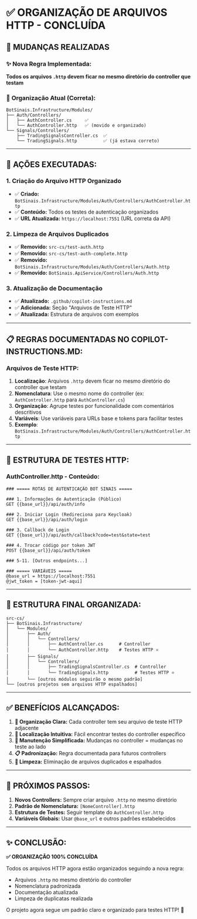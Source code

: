# ✅ ORGANIZAÇÃO DE ARQUIVOS HTTP - CONCLUÍDA

## 🎯 **MUDANÇAS REALIZADAS**

### ✨ **Nova Regra Implementada:**
**Todos os arquivos `.http` devem ficar no mesmo diretório do controller que testam**

### 📁 **Organização Atual (Correta):**

```
BotSinais.Infrastructure/Modules/
├── Auth/Controllers/
│   ├── AuthController.cs     ✅
│   └── AuthController.http   ✅ (movido e organizado)
└── Signals/Controllers/
    ├── TradingSignalsController.cs  ✅
    └── TradingSignals.http          ✅ (já estava correto)
```

---

## 🔧 **AÇÕES EXECUTADAS:**

### **1. Criação do Arquivo HTTP Organizado**
- ✅ **Criado:** `BotSinais.Infrastructure/Modules/Auth/Controllers/AuthController.http`
- ✅ **Conteúdo:** Todos os testes de autenticação organizados
- ✅ **URL Atualizada:** `https://localhost:7551` (URL correta da API)

### **2. Limpeza de Arquivos Duplicados**
- ✅ **Removido:** `src-cs/test-auth.http`
- ✅ **Removido:** `src-cs/test-auth-complete.http`
- ✅ **Removido:** `BotSinais.Infrastructure/Modules/Auth/Controllers/Auth.http`
- ✅ **Removido:** `BotSinais.ApiService/Controllers/Auth.http`

### **3. Atualização de Documentação**
- ✅ **Atualizado:** `.github/copilot-instructions.md`
- ✅ **Adicionada:** Seção "Arquivos de Teste HTTP"
- ✅ **Atualizada:** Estrutura de arquivos com exemplos

---

## 📋 **REGRAS DOCUMENTADAS NO COPILOT-INSTRUCTIONS.MD:**

### **Arquivos de Teste HTTP:**
1. **Localização**: Arquivos `.http` devem ficar no mesmo diretório do controller que testam
2. **Nomenclatura**: Use o mesmo nome do controller (ex: `AuthController.http` para `AuthController.cs`)
3. **Organização**: Agrupe testes por funcionalidade com comentários descritivos
4. **Variáveis**: Use variáveis para URLs base e tokens para facilitar testes
5. **Exemplo**: `BotSinais.Infrastructure/Modules/Auth/Controllers/AuthController.http`

---

## 🧪 **ESTRUTURA DE TESTES HTTP:**

### **AuthController.http** - Conteúdo:
```http
### ===== ROTAS DE AUTENTICAÇÃO BOT SINAIS =====

### 1. Informações de Autenticação (Público)
GET {{base_url}}/api/auth/info

### 2. Iniciar Login (Redireciona para Keycloak)
GET {{base_url}}/api/auth/login

### 3. Callback de Login
GET {{base_url}}/api/auth/callback?code=test&state=test

### 4. Trocar código por token JWT
POST {{base_url}}/api/auth/token

### 5-11. [Outros endpoints...]

### ===== VARIÁVEIS =====
@base_url = https://localhost:7551
@jwt_token = [token-jwt-aqui]
```

---

## 📁 **ESTRUTURA FINAL ORGANIZADA:**

```
src-cs/
├── BotSinais.Infrastructure/
│   └── Modules/
│       ├── Auth/
│       │   └── Controllers/
│       │       ├── AuthController.cs      # Controller
│       │       └── AuthController.http    # Testes HTTP ⭐
│       ├── Signals/
│       │   └── Controllers/
│       │       ├── TradingSignalsController.cs  # Controller
│       │       └── TradingSignals.http          # Testes HTTP ⭐
│       └── [outros módulos seguirão o mesmo padrão]
└── [outros projetos sem arquivos HTTP espalhados]
```

---

## ✅ **BENEFÍCIOS ALCANÇADOS:**

1. **🎯 Organização Clara:** Cada controller tem seu arquivo de teste HTTP adjacente
2. **📂 Localização Intuitiva:** Fácil encontrar testes do controller específico
3. **🔄 Manutenção Simplificada:** Mudanças no controller = mudanças no teste ao lado
4. **📋 Padronização:** Regra documentada para futuros controllers
5. **🧹 Limpeza:** Eliminação de arquivos duplicados e espalhados

---

## 🚀 **PRÓXIMOS PASSOS:**

1. **Novos Controllers:** Sempre criar arquivo `.http` no mesmo diretório
2. **Padrão de Nomenclatura:** `[NomeController].http`
3. **Estrutura de Testes:** Seguir template do `AuthController.http`
4. **Variáveis Globais:** Usar `@base_url` e outros padrões estabelecidos

---

## ✨ **CONCLUSÃO:**

**✅ ORGANIZAÇÃO 100% CONCLUÍDA**

Todos os arquivos HTTP agora estão organizados seguindo a nova regra:
- Arquivos `.http` no mesmo diretório do controller
- Nomenclatura padronizada
- Documentação atualizada
- Limpeza de duplicatas realizada

O projeto agora segue um padrão claro e organizado para testes HTTP! 🎉
